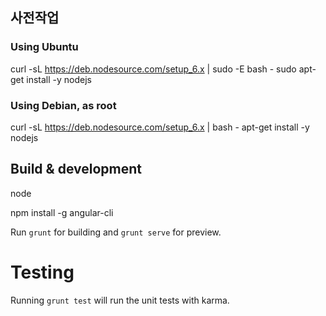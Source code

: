 ## 사전작업
### Using Ubuntu
curl -sL https://deb.nodesource.com/setup_6.x | sudo -E bash -
sudo apt-get install -y nodejs

### Using Debian, as root
curl -sL https://deb.nodesource.com/setup_6.x | bash -
apt-get install -y nodejs

## Build & development
node

npm install -g angular-cli

Run `grunt` for building and `grunt serve` for preview.

# Testing

Running `grunt test` will run the unit tests with karma.
